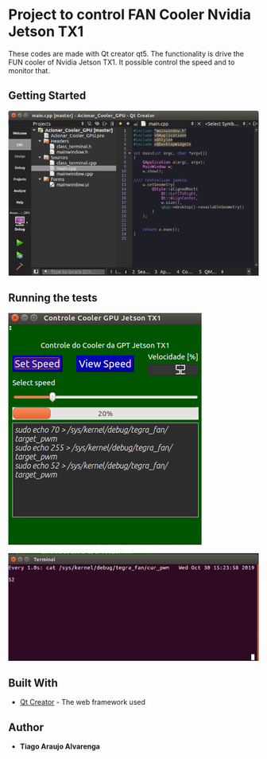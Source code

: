# Project to control FAN Cooler Nvidia Jetson TX1

These codes are made with Qt creator qt5. The functionality is drive the FUN cooler of Nvidia Jetson TX1. It possible control the speed and to monitor that.


<!----------------------------------->
<!--Como copiar e rodar-->
<!----------------------------------->
## Getting Started 

![Program in Qt Creator](https://github.com/TiagoAA/JetsonTX1/blob/master/Acionar_Cooler_GPU/Figures/Screenshot%20from%202019-10-30%2015-26-48.png)


<!----------------------------------->
<!--Exemplo do sistema-->
<!----------------------------------->
## Running the tests

![Program view](https://github.com/TiagoAA/JetsonTX1/blob/master/Acionar_Cooler_GPU/Figures/Screenshot%20from%202019-10-30%2015-23-04.png)   

![terminal open to speed view](https://github.com/TiagoAA/JetsonTX1/blob/master/Acionar_Cooler_GPU/Figures/Screenshot%20from%202019-10-30%2015-23-58.png)  


## Built With
* [Qt Creator](https://www.qt.io/) - The web framework used



## Author
* **Tiago Araujo Alvarenga**
